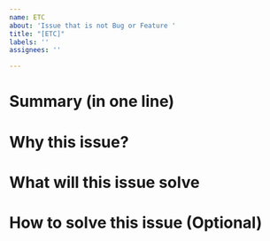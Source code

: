 ```yaml
---
name: ETC
about: 'Issue that is not Bug or Feature '
title: "[ETC]"
labels: ''
assignees: ''

---
```


# Summary (in one line)

# Why this issue?

# What will this issue solve

# How to solve this issue (Optional)
